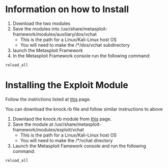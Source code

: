 # Information on how to Install
1. Download the two modules
1. Save the modules into /usr/share/metasploit-framework/modules/auxiliary/dos/vchat
     * This is the path for a Linux/Kali-Linux host OS 
     * You will need to make the /\*/dos/vchat subdirectory
3. launch the Metasploit Framework
4. In the Metasploit Framework console run the following command:
``` 
reload_all
```
# Installing the Exploit Module
Follow the instrictions listed at [this](https://github.com/xinwenfu/Malware-Analysis/tree/main/MetasploitNewModule) page.

You can download the knock.rb file and follow similar instructions to above
1. Downlaod the knock.rb module from [this](https://github.com/xinwenfu/Malware-Analysis/tree/main/MetasploitNewModule) page.
1. Save the module at /usr/share/metasploit-framework/modules/exploit/vchat
     * This is the path for a Linux/Kali-Linux host OS 
     * You will need to make the /\*/vchat directory
1. Launch the Metasploit Famework console and run the following command:
``` 
reload_all
```
